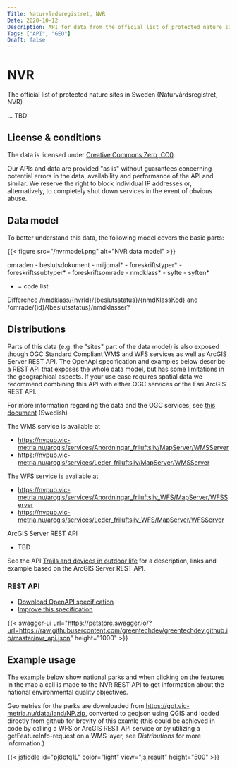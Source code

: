 ```yaml
---
Title: Naturvårdsregistret, NVR
Date: 2020-10-12
Description: API for data from the official list of protected nature sites in Sweden
Tags: ["API", "GEO"]
Draft: false
---
```


# NVR

The official list of protected nature sites in Sweden (Naturvårdsregistret, NVR)

... TBD

## License & conditions

The data is licensed under [Creative Commons Zero, CC0](https://creativecommons.org/publicdomain/zero/1.0/).

Our APIs and data are provided "as is" without guarantees concerning potential errors in the data, availability and performance of the API and similar.  We reserve the right to block individual IP addresses or, alternatively, to completely shut down services in the event of obvious abuse.

## Data model

To better understand this data, the following model covers the basic parts:

{{< figure src="/nvrmodel.png" alt="NVR data model" >}}

omraden - beslutsdokument - miljomal* - foreskriftstyper* - foreskriftssubtyper* - foreskriftsomrade - nmdklass* - syfte - syften*

* = code list

Difference 
​/nmdklass​/{nvrId}​/{beslutsstatus}​/{nmdKlassKod} and /omrade/{id}/{beslutsstatus}/nmdklasser?

## Distributions

Parts of this data (e.g. the "sites" part of the data model) is also exposed though OGC Standard Compliant WMS and WFS services as well as ArcGIS Server REST API. The OpenApi specification and examples below describe a REST API that exposes the whole data model, but has some limitations in the geographical aspects. If your use case requires spatial data we recommend combining this API with either OGC services or the Esri ArcGIS REST API.

For more information regarding the data and the OGC services, see [this document](https://gpt.vic-metria.nu/data/land/Leder_och_friluftsanordningar_beskrivning_av_oppna_data.pdf) (Swedish)

The WMS service is available at
* https://nvpub.vic-metria.nu/arcgis/services/Anordningar_friluftsliv/MapServer/WMSServer
* https://nvpub.vic-metria.nu/arcgis/services/Leder_friluftsliv/MapServer/WMSServer

The WFS service is available at
* https://nvpub.vic-metria.nu/arcgis/services/Anordningar_friluftsliv_WFS/MapServer/WFSServer
* https://nvpub.vic-metria.nu/arcgis/services/Leder_friluftsliv_WFS/MapServer/WFSServer

ArcGIS Server REST API
* TBD

See the API [Trails and devices in outdoor life](/data/trails-and-devices-in-outdoor-life) for a description, links and example based on the ArcGIS Server REST API.
  
### REST API

* [Download OpenAPI specification](https://raw.githubusercontent.com/greentechdev/greentechdev.github.io/master/nvr_api.json)
* [Improve this specification](https://github.com/greentechdev/greentechdev.github.io/edit/master/nvr_api.json)

{{< swagger-ui url="https://petstore.swagger.io/?url=https://raw.githubusercontent.com/greentechdev/greentechdev.github.io/master/nvr_api.json" height="1000" >}}

## Example usage

The example below show national parks and when clicking on the features in the map a call is made to the NVR REST API to get information about the national environmental quality objectives.

Geometries for the parks are downloaded from https://gpt.vic-metria.nu/data/land/NP.zip, converted to geojson using QGIS and loaded directly from github for brevity of this examle (this could be achieved in code by calling a WFS or ArcGIS REST API service or by utilizing a getFeatureInfo-request on a WMS layer, see *Distributions* for more information.)

{{< jsfiddle id="pj8otq1L" color="light" view="js,result" height="500" >}}